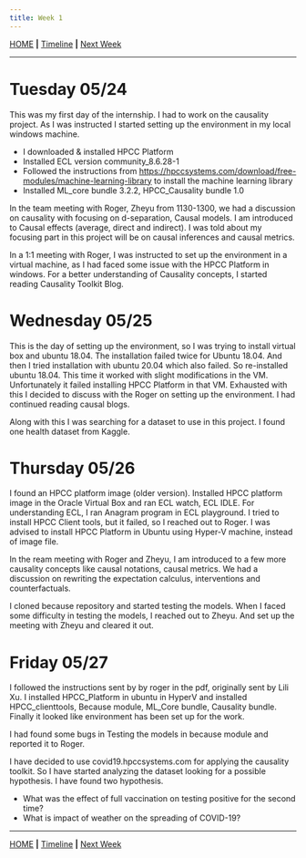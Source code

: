 ```yaml
---
title: Week 1
---
```


[HOME](https://arungaonkar.github.io/HPCC-Causality/) **|**
[Timeline](https://arungaonkar.github.io/HPCC-Causality/index.html#timeline) **|**
[Next Week](https://arungaonkar.github.io/HPCC-Causality/week2.html)

---

# Tuesday 05/24

This was my first day of the internship. I had to work on the causality project. As I was instructed I started setting up the environment in my local windows machine.  

* I downloaded & installed HPCC Platform
* Installed ECL version community_8.6.28-1
* Followed the instructions from https://hpccsystems.com/download/free-modules/machine-learning-library to install the machine learning library
* Installed ML_core bundle 3.2.2, HPCC_Causality bundle 1.0

In the team meeting with Roger, Zheyu from 1130-1300, we had a discussion on causality with focusing on d-separation, Causal models. I am introduced to Causal effects (average, direct and indirect). I  was told about my focusing part in this project will be on causal inferences and causal metrics.

In a 1:1 meeting with Roger, I was instructed to set up the environment in a virtual machine, as I had faced some issue with the HPCC Platform in windows. For a better understanding of Causality concepts, I started reading Causality Toolkit Blog.

# Wednesday 05/25

This is the day of setting up the environment, so I was trying to install virtual box and ubuntu 18.04. The installation failed twice for Ubuntu 18.04. And then I tried installation with ubuntu 20.04 which also failed. So re-installed ubuntu 18.04. This time it worked with slight modifications in the VM. Unfortunately it failed installing HPCC Platform in that VM. Exhausted with this I decided to discuss with the Roger on setting up the environment. I had continued reading causal blogs.

Along with this I was searching for a dataset to use in this project. I found one health dataset from Kaggle.

# Thursday 05/26

I found an HPCC platform image (older version). Installed HPCC platform image in the Oracle Virtual Box and ran ECL watch, ECL IDLE. For understanding ECL, I ran Anagram program in ECL playground. I tried to install HPCC Client tools, but it failed, so I reached out to Roger. I was advised to install HPCC Platform in Ubuntu using Hyper-V machine, instead of image file.

In the ream meeting with Roger and Zheyu, I am introduced to a few more causality concepts like causal notations, causal metrics. We had a discussion on rewriting the expectation calculus, interventions and counterfactuals.

I cloned because repository and started testing the models. When I faced some difficulty in testing the models, I reached out to Zheyu. And set up the meeting with Zheyu and cleared it out.

# Friday 05/27

I followed the instructions sent by by roger in the pdf, originally sent by Lili Xu. I installed HPCC_Platform in ubuntu in HyperV and installed HPCC_clienttools, Because module, ML_Core bundle, Causality bundle. Finally it looked like environment has been set up for the work.

I had found some bugs in Testing the models in because module and reported it to Roger.

I have decided to use covid19.hpccsystems.com for applying the causality toolkit. So I have started analyzing the dataset looking for a possible hypothesis. I have found two hypothesis.

* What was the effect of full vaccination on testing positive for the second time?
* What is impact of weather on the spreading of COVID-19?

---
[HOME](https://arungaonkar.github.io/HPCC-Causality/) **|**
[Timeline](https://arungaonkar.github.io/HPCC-Causality/index.html#timeline) **|**
[Next Week](https://arungaonkar.github.io/HPCC-Causality/week2.html)
